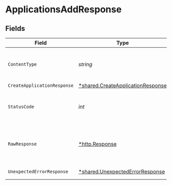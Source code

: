# ApplicationsAddResponse


## Fields

| Field                                                                                        | Type                                                                                         | Required                                                                                     | Description                                                                                  |
| -------------------------------------------------------------------------------------------- | -------------------------------------------------------------------------------------------- | -------------------------------------------------------------------------------------------- | -------------------------------------------------------------------------------------------- |
| `ContentType`                                                                                | *string*                                                                                     | :heavy_check_mark:                                                                           | HTTP response content type for this operation                                                |
| `CreateApplicationResponse`                                                                  | [*shared.CreateApplicationResponse](../../../pkg/models/shared/createapplicationresponse.md) | :heavy_minus_sign:                                                                           | Applications                                                                                 |
| `StatusCode`                                                                                 | *int*                                                                                        | :heavy_check_mark:                                                                           | HTTP response status code for this operation                                                 |
| `RawResponse`                                                                                | [*http.Response](https://pkg.go.dev/net/http#Response)                                       | :heavy_minus_sign:                                                                           | Raw HTTP response; suitable for custom response parsing                                      |
| `UnexpectedErrorResponse`                                                                    | [*shared.UnexpectedErrorResponse](../../../pkg/models/shared/unexpectederrorresponse.md)     | :heavy_minus_sign:                                                                           | Unexpected error                                                                             |